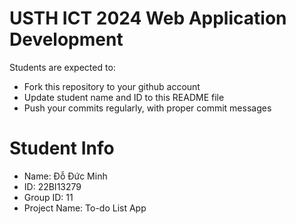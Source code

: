 # USTH ICT 2024 Web Application Development

Students are expected to:

- Fork this repository to your github account
- Update student name and ID to this README file
- Push your commits regularly, with proper commit messages

# Student Info

- Name: Đỗ Đức Minh
- ID: 22BI13279
- Group ID: 11
- Project Name: To-do List App
